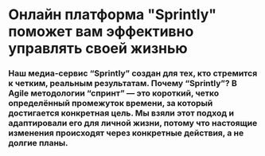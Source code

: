 # Онлайн платформа "Sprintly" поможет вам эффективно управлять своей жизнью
### Наш медиа-сервис “Sprintly” создан для тех, кто стремится к четким, реальным результатам. Почему “Sprintly”? В Agile методологии “спринт” — это короткий, четко определённый промежуток времени, за который достигается конкретная цель. Мы взяли этот подход и адаптировали его для личной жизни, потому что настоящие изменения происходят через конкретные действия, а не долгие планы.